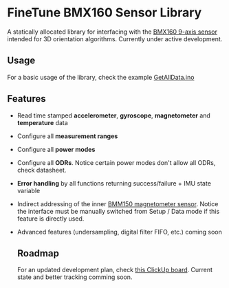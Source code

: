# FineTune BMX160 Sensor Library

A statically allocated library for interfacing with the [BMX160 9-axis sensor](https://www.mouser.com/pdfdocs/BST-BMX160-DS000-11.pdf?srsltid=AfmBOorUoEEuLLeUnl63Qi5JP0psxd0zj9lsFmA3bqbn5dXef2W4PHS2) intended for 3D orientation algorithms. 
Currently under active development.

## Usage
For a basic usage of the library, check the example [GetAllData.ino](examples/GetAllData.ino)

## Features
- Read time stamped **accelerometer**, **gyroscope**, **magnetometer** and **temperature** data
- Configure all **measurement ranges**
- Configure all **power modes**
- Configure all **ODRs**. Notice certain power modes don't allow all ODRs, check datasheet.
- **Error handling** by all functions returning success/failure + IMU state variable 
- Indirect addressing of the inner [BMM150 magnetometer sensor](https://www.bosch-sensortec.com/media/boschsensortec/downloads/datasheets/bst-bmm150-ds001.pdf). Notice the interface must be manually switched from Setup / Data mode if this feature is directly used. 
- Advanced features (undersampling, digital filter FIFO, etc.) coming soon

  ## Roadmap
  For an updated development plan, check [this ClickUp board](https://sharing.clickup.com/90151493180/b/h/5-90158959475-2/683fd04fea24ccc). Current state and better tracking comming soon.



